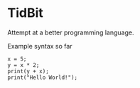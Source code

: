 # TidBit
Attempt at a better programming language.

Example syntax so far

~~~~
x = 5;
y = x * 2;
print(y + x);
print("Hello World!");
~~~~
